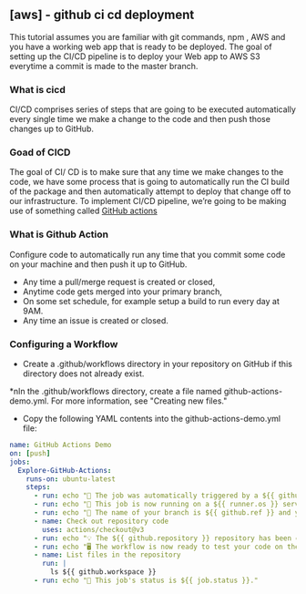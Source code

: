## [aws] - github ci cd deployment

This tutorial assumes you are familiar with git commands, npm , AWS and you have a working web app that is ready to be deployed. The goal of setting up the CI/CD pipeline is to deploy your Web app to AWS S3 everytime a commit is made to the master branch.

### What is cicd
CI/CD comprises series of steps that are going to be executed automatically every single time we make a change to the code and then push those changes up to GitHub.

### Goad of CICD
The goal of CI/ CD is to make sure that any time we make changes to the code, we have some process that is going to automatically run the CI build of the package and then automatically attempt to deploy that change off to our infrastructure. To implement CI/CD pipeline, we’re going to be making use of something called [GitHub actions](https://docs.github.com/en/actions)

### What is Github Action
Configure code to automatically run any time that you commit some code on your machine and then push it up to GitHub.

* Any time a pull/merge request is created or closed,
* Anytime code gets merged into your primary branch,
* On some set schedule, for example setup a build to run every day at 9AM.
* Any time an issue is created or closed.

### Configuring a Workflow
* Create a .github/workflows directory in your repository on GitHub if this directory does not already exist.

*nIn the .github/workflows directory, create a file named github-actions-demo.yml. For more information, see "Creating new files."

* Copy the following YAML contents into the github-actions-demo.yml file:
```yml
name: GitHub Actions Demo
on: [push]
jobs:
  Explore-GitHub-Actions:
    runs-on: ubuntu-latest
    steps:
      - run: echo "🎉 The job was automatically triggered by a ${{ github.event_name }} event."
      - run: echo "🐧 This job is now running on a ${{ runner.os }} server hosted by GitHub!"
      - run: echo "🔎 The name of your branch is ${{ github.ref }} and your repository is ${{ github.repository }}."
      - name: Check out repository code
        uses: actions/checkout@v3
      - run: echo "💡 The ${{ github.repository }} repository has been cloned to the runner."
      - run: echo "🖥️ The workflow is now ready to test your code on the runner."
      - name: List files in the repository
        run: |
          ls ${{ github.workspace }}
      - run: echo "🍏 This job's status is ${{ job.status }}."

```
